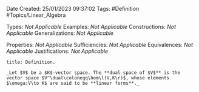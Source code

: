 <div class="topSpace"></div>

Date Created: 25/01/2023 09:37:02
Tags: #Definition #Topics/Linear_Algebra

Types: _Not Applicable_
Examples: _Not Applicable_
Constructions: _Not Applicable_
Generalizations: _Not Applicable_

Properties: _Not Applicable_
Sufficiencies: _Not Applicable_
Equivalences: _Not Applicable_
Justifications: _Not Applicable_

``` ad-Definition
title: Definition.

_Let $V$ be a $K$-vector space. The **dual space of $V$** is the vector space $V^\dual\coloneqq\hom\l(V,K\r)$, whose elements $\omega:V\to K$ are said to be **linear forms**._

```
